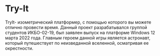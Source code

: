 # Try-It
TryIt- изометрический платформер, с помощью которого вы можете отлично провести время. Данный проект разрабатывался группой студентов ИКБО-02-19, был заявлен выпуск на платформе Windows 12 марта 2022 года. Главным героем данной игры является астронавт, который путешествует по неизведанной вселенной, осматривая ее окрестности.
